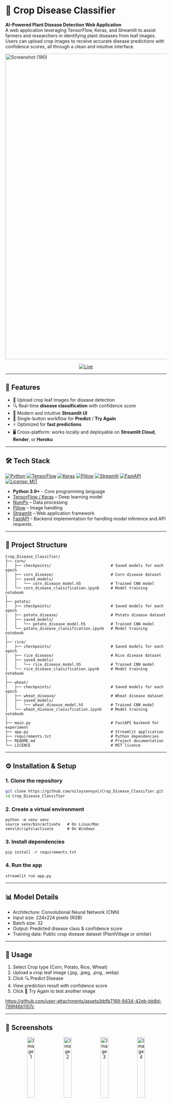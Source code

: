 # 🌱 Crop Disease Classifier

**AI-Powered Plant Disease Detection Web Application** <br>
A web application leveraging TensorFlow, Keras, and Streamlit to assist farmers and researchers in identifying plant diseases from leaf images. Users can upload crop images to receive accurate disease predictions with confidence scores, all through a clean and intuitive interface.

<img width="1875" height="952" alt="Screenshot (190)" src="https://github.com/user-attachments/assets/fa321405-9748-4937-a369-f65e81edb85f" />

<p align="center">
  <a href="https://cropdiseaseclassifier.streamlit.app/">
    <img src="https://img.shields.io/badge/LIVE-VISIT%20NOW-blue?style=for-the-badge&logo=streamlit" alt="Live">
  </a>
</p>

---

## 🚀 Features
- 📸 Upload crop leaf images for disease detection  
- 🔍 Real-time **disease classification** with confidence score  
- 🎨 Modern and intuitive **Streamlit UI**  
- 🔄 Single-button workflow for **Predict** / **Try Again**  
- ⚡ Optimized for **fast predictions**  
- 🖥️ Cross-platform: works locally and deployable on **Streamlit Cloud**, **Render**, or **Heroku**  

---

## 🛠️ Tech Stack
[![Python](https://img.shields.io/badge/Python-3.9%2B-blue.svg)](https://www.python.org/)  [![TensorFlow](https://img.shields.io/badge/TensorFlow-2.x-orange.svg)](https://www.tensorflow.org/) [![Keras](https://img.shields.io/badge/Keras-3.x-D00000.svg)](https://keras.io/) [![Pillow](https://img.shields.io/badge/Pillow-9.x-3670A0.svg)](https://python-pillow.org/)  [![Streamlit](https://img.shields.io/badge/Streamlit-1.x-ff4b4b.svg)](https://streamlit.io/) [![FastAPI](https://img.shields.io/badge/FastAPI-0.115%2B-009688.svg)](https://fastapi.tiangolo.com/)
 [![License: MIT](https://img.shields.io/badge/License-MIT-green.svg)](LICENSE)  
- **Python 3.9+** - Core programming language
- [TensorFlow / Keras](https://www.tensorflow.org/) – Deep learning model  
- [NumPy](https://numpy.org/) – Data processing  
- [Pillow](https://pillow.readthedocs.io/) – Image handling  
- [Streamlit](https://streamlit.io/) – Web application framework
- [FastAPI](https://fastapi.tiangolo.com/) – Backend implementation for handling model inference and API requests.

---

## 📂 Project Structure

```
Crop_Disease_Classifier/
├── corn/
│   ├── checkpoints/                          # Saved models for each epoch
│   ├── corn_disease/                         # Corn disease dataset
│   ├── saved_models/
│   │   └── corn_disease_model.h5             # Trained CNN model
│   └── corn_disease_classification.ipynb     # Model training notebook
│
├── potato/
│   ├── checkpoints/                          # Saved models for each epoch
│   ├── potato_disease/                       # Potato disease dataset
│   ├── saved_models/
│   │   └── potato_disease_model.h5           # Trained CNN model
│   └── potato_disease_classification.ipynb   # Model training notebook
│
├── rice/
│   ├── checkpoints/                          # Saved models for each epoch
│   ├── rice_disease/                         # Rice disease dataset
│   ├── saved_models/
│   │   └── rice_disease_model.h5             # Trained CNN model
│   └── rice_disease_classification.ipynb     # Model training notebook
│
├── wheat/
│   ├── checkpoints/                          # Saved models for each epoch
│   ├── wheat_disease/                        # Wheat disease dataset
│   ├── saved_models/
│   │   └── wheat_disease_model.h5            # Trained CNN model
│   └── wheat_disease_classification.ipynb    # Model training notebook
│
├── main.py                                   # FastAPI backend for experiment
├── app.py                                    # Streamlit application
├── requirements.txt                          # Python dependencies
├── README.md                                 # Project documentation
└── LICENCE                                   # MIT licence
```

---

## ⚙️ Installation & Setup

### 1. Clone the repository
```bash
git clone https://github.com/niloysannyal/Crop_Disease_Classifier.git
cd Crop_Disease_Classifier
```

### 2. Create a virtual environment
```
python -m venv venv
source venv/bin/activate   # On Linux/Mac
venv\Scripts\activate      # On Windows
```

### 3. Install dependencies
```
pip install -r requirements.txt
```

### 4. Run the app
```
streamlit run app.py
```

---

## 📊 Model Details
- Architecture: Convolutional Neural Network (CNN)
- Input size: 224x224 pixels (RGB)
- Batch size: 32
- Output: Predicted disease class & confidence score
- Training data: Public crop disease dataset (PlantVillage or similar)

---

## 🎯 Usage
1. Select Crop type (Corn, Potato, Rice, Wheat)
2. Upload a crop leaf image (.jpg, .jpeg, .png, .webp)
3. Click 🔍 Predict Disease
4. View prediction result with confidence score
5. Click 🔄 Try Again to test another image

https://github.com/user-attachments/assets/bbfb7169-8434-42eb-bb8d-799f46b1107c

---

## 📸 Screenshots

<p align="center">
  <img src="https://github.com/user-attachments/assets/1b8e19a6-5327-49b8-bb8e-e2c3b21bbcb2" alt="Image 1" width="22%">
  <img src="https://github.com/user-attachments/assets/ea576a17-28bb-400b-aa5f-da771da2f235" alt="Image 2" width="22%">
  <img src="https://github.com/user-attachments/assets/750e2e3f-6e85-4788-b2e7-2a33ed341f3d" alt="Image 3" width="22%">
  <img src="https://github.com/user-attachments/assets/a4f78ffb-4b12-4508-951a-3e5a45518614" alt="Image 4" width="22%">
</p>

---

## 🤝 Contributing  
Contributions, issues, and feature requests are welcome!  
Feel free to check the [issues page](../../issues).  

---

## 📜 License  
This project is licensed under the **MIT License** – see the [LICENSE](LICENSE) file for details.  

---

## 👨‍💻 Author  
**Niloy Sannyal**  
📍 Dhaka, Bangladesh  
📧 [niloysannyal@gmail.com](mailto:niloysannyal@gmail.com)  

🔗 [Portfolio](https://niloysannyal.github.io/Portfolio/) | [LinkedIn](https://www.linkedin.com/in/niloysannyal) | [GitHub](https://github.com/niloysannyal)  
